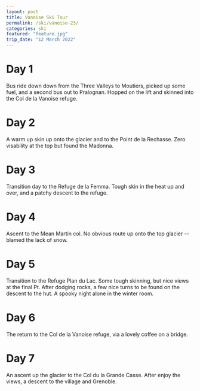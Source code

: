 ```yaml
---
layout: post
title: Vanoise Ski Tour
permalink: /ski/vanoise-23/
categories: ski
featured: "feature.jpg"
trip_date: "12 March 2022"
---
```


# Day 1
Bus ride down down from the Three Valleys to Moutiers, picked up some fuel, and a second bus out to Pralognan.
Hopped on the lift and skinned into the Col de la Vanoise refuge.

# Day 2
A warm up skin up onto the glacier and to the Point de la Rechasse.
Zero visability at the top but found the Madonna.

# Day 3
Transition day to the Refuge de la Femma.
Tough skin in the heat up and over, and a patchy descent to the refuge.

# Day 4
Ascent to the Mean Martin col.
No obvious route up onto the top glacier -- blamed the lack of snow.

# Day 5
Transition to the Refuge Plan du Lac.
Some tough skinning, but nice views at the final Pt.
After dodging rocks, a few nice turns to be found on the descent to the hut.
A spooky night alone in the winter room.

# Day 6
The return to the Col de la Vanoise refuge, via a lovely coffee on a bridge.

# Day 7
An ascent up the glacier to the Col du la Grande Casse.
After enjoy the views, a descent to the village and Grenoble.
